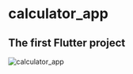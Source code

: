 # calculator_app

## The first Flutter project

![calculator_app](https://user-images.githubusercontent.com/115084566/194872797-9af892a8-6d7a-4e1c-ace4-98dab7349389.png)



